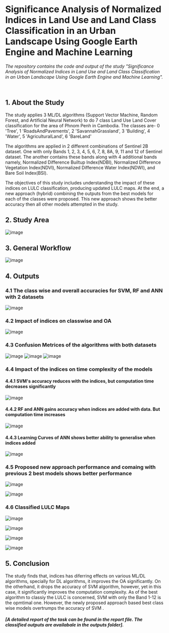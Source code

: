 # Significance Analysis of Normalized Indices in Land Use and Land Class Classification in an Urban Landscape Using Google Earth Engine and Machine Learning

<p><i>The repository contains the code and output of the study "Significance Analysis of Normalized Indices in Land Use and Land Class Classification in an Urban Landscape Using Google Earth Engine and Machine Learning".</i></p>
<br> 
 
 ## 1. About the Study
<p>The study applies 3 ML/DL algorithms (Support Vector Machine, Random Forest, and Artificial Neural Network) to do 7 class Land Use Land Cover classification for the area of Phnom Penh in Cambodia.
The classes are- 
0 'Tree',
1 'RoadsAndPavements',
2 'SavannahGrassland',
3 'Building',
4 'Water', 
5 'AgriculturalLand', 
6 'BareLand'
</p>
<p>The algorithms are applied in 2 different combinations of Sentinel 2B dataset. One with only Bands 1, 2, 3, 4, 5, 6, 7, 8, 8A, 9, 11 and 12 of Sentinel dataset. The another contains these bands along with 4 additional bands namely, Normalized Difference Builtup Index(NDBI), Normalized Difference Vegetation Index(NDVI), Normalized Difference Water Index(NDWI), and Bare Soil Index(BSI).</p> 
<p>The objectives of this study includes understanding the impact of these indices on LULC classification, producing updated LULC maps. At the end, a new approach (hybrid) combining the outputs from the best models for each of the classes were proposed. This new approach shows the better accuracy then all other models attempted in the study.</p> 

## 2. Study Area
![image](https://github.com/KaziJahidurRahaman/IndicesSgnificance/assets/109986838/067f5f23-e0ef-4733-9c4d-54e107e341d6)


## 3. General Workflow
![image](https://github.com/KaziJahidurRahaman/IndicesSgnificance/assets/109986838/06d6e3ce-0a45-4f53-a965-a5b8f1e10648)


## 4. Outputs
### 4.1 The class wise and overall accuracies for SVM, RF and ANN with 2 datasets

![image](https://github.com/KaziJahidurRahaman/IndicesSgnificance/assets/109986838/8e314669-dc1d-440e-9178-202d3ece6788)


### 4.2 Impact of indices on classwise and OA

![image](https://github.com/KaziJahidurRahaman/IndicesSgnificance/assets/109986838/d4bf5d78-0076-4d09-9749-f3d44f26341e)

### 4.3 Confusion Metrices of the algorithms with both datasets
![image](https://github.com/KaziJahidurRahaman/IndicesSgnificance/assets/109986838/bb23aba8-bf5f-427d-b96a-9c53a73334b7)
![image](https://github.com/KaziJahidurRahaman/IndicesSgnificance/assets/109986838/eebb2ae4-2f95-4976-a314-2fd092ae35fe)
![image](https://github.com/KaziJahidurRahaman/IndicesSgnificance/assets/109986838/6dd453e4-be1a-42f0-a5a2-93d23237854f)

### 4.4 Impact of the indices on time complexity of the models
#### 4.4.1 SVM's accuracy reduces with the indices, but computation time decreases significantly
![image](https://github.com/KaziJahidurRahaman/IndicesSgnificance/assets/109986838/dcc526e4-20d9-4b14-9087-bc53988c63bc)

#### 4.4.2 RF and ANN gains accuracy when indices are added with data. But computation time increases
![image](https://github.com/KaziJahidurRahaman/IndicesSgnificance/assets/109986838/99f65308-af0b-438d-bc38-0b217faa8229)

#### 4.4.3 Learning Curves of ANN shows better ability to generalise when indices added
![image](https://github.com/KaziJahidurRahaman/IndicesSgnificance/assets/109986838/019629a1-9eaf-4d51-aec6-2dc9ff8ede04)

### 4.5 Proposed new approach performance and comaing with previous 2 best models shows better performance
![image](https://github.com/KaziJahidurRahaman/IndicesSgnificance/assets/109986838/b86e7505-be13-4e8c-ba35-4bc91d67573e)

![image](https://github.com/KaziJahidurRahaman/IndicesSgnificance/assets/109986838/317fceb8-ac61-42ec-955a-2b75ca542e61)

### 4.6 Classified LULC Maps
![image](https://github.com/KaziJahidurRahaman/IndicesSgnificance/assets/109986838/746fbe30-f5b7-4db9-9bae-618d6d09b3da)

![image](https://github.com/KaziJahidurRahaman/IndicesSgnificance/assets/109986838/3253bf66-b4ed-4dbf-9ad1-36721c8510b2)

![image](https://github.com/KaziJahidurRahaman/IndicesSgnificance/assets/109986838/e9280554-45dc-47c9-b48e-840a025b45aa)

![image](https://github.com/KaziJahidurRahaman/IndicesSgnificance/assets/109986838/a53581de-5ec3-4113-9587-7711a4b9375f)


## 5. Conclusion
<p>The study finds that, indices has diferring effects on various ML/DL algorithms, specially for DL algorithms, it improves the OA significantly. On the otherhand, it drops the accuracy of SVM algorithm, however, yet in this case, it significantly improves the computation complexity. As of the best algorithm to classiy the LULC is concerned, SVM with only the Band 1-12 is the opmtimal one. However, the newly proposed approach based best class wise models overtrumps the accuracy of SVM .</p>

##### [A detailed report of the task can be found in the report file. The classified outputs are availabale in the outputs folder].
